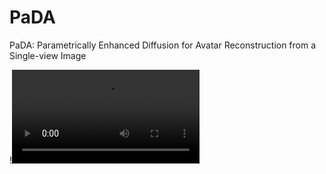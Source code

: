 # PaDA
PaDA: Parametrically Enhanced Diffusion for Avatar Reconstruction from a Single-view Image

!![Sample Video](https://github.com/ddup127/PaDA/blob/main/Sup_video.mp4)
